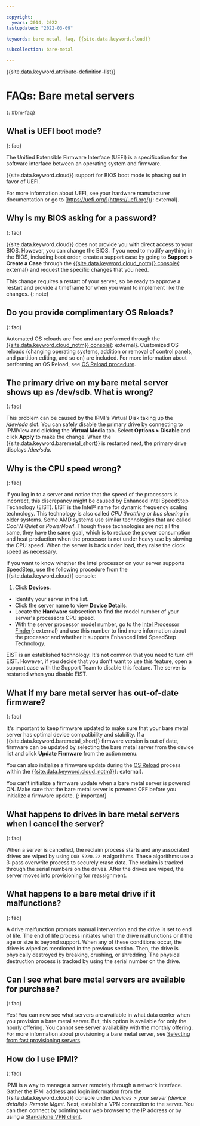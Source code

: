 ```yaml
---

copyright:
  years: 2014, 2022
lastupdated: "2022-03-09"

keywords: bare metal, faq, {{site.data.keyword.cloud}}

subcollection: bare-metal

---
```


{{site.data.keyword.attribute-definition-list}}

# FAQs: Bare metal servers
{: #bm-faq}

## What is UEFI boot mode?
{: faq}

The Unified Extensible Firmware Interface (UEFI) is a specification for the software interface between an operating system and firmware.

{{site.data.keyword.cloud}} support for BIOS boot mode is phasing out in favor of UEFI.

For more information about UEFI, see your hardware manufacturer documentation or go to [https://uefi.org/](https://uefi.org/){: external}.

## Why is my BIOS asking for a password?
{: faq}

{{site.data.keyword.cloud}} does not provide you with direct access to your BIOS. However, you can change the BIOS. If you need to modify anything in the BIOS, including boot order, create a support case by going to **Support > Create a Case** through the [{{site.data.keyword.cloud_notm}} console](https://cloud.ibm.com/){: external} and request the specific changes that you need.

This change requires a restart of your server, so be ready to approve a restart and provide a timeframe for when you want to implement like the changes.
{: note}

## Do you provide complimentary OS Reloads?
{: faq}

Automated OS reloads are free and are performed through the [{{site.data.keyword.cloud_notm}} console](https://cloud.ibm.com/){: external}. Customized OS reloads (changing operating systems, addition or removal of control panels, and partition editing, and so on) are included. For more information about performing an OS Reload, see [OS Reload procedure](/docs/bare-metal?topic=bare-metal-reloading-the-os).


## The primary drive on my bare metal server shows up as /dev/sdb. What is wrong?
{: faq}

This problem can be caused by the IPMI's Virtual Disk taking up the _/dev/sda_ slot. You can safely disable the primary drive by connecting to IPMIView and clicking the **Virtual Media** tab. Select **Options > Disable** and click **Apply** to make the change. When the {{site.data.keyword.baremetal_short}} is restarted next, the primary drive displays _/dev/sda_.

## Why is the CPU speed wrong?
{: faq}

If you log in to a server and notice that the speed of the processors is incorrect, this discrepancy might be caused by Enhanced Intel SpeedStep Technology (EIST). EIST is the Intel&reg; name for dynamic frequency scaling technology. This technology is also called *CPU throttling* or *bus slewing* in older systems. Some AMD systems use similar technologies that are called *Cool'N'Quiet* or *PowerNow!*. Though these technologies are not all the same, they have the same goal, which is to reduce the power consumption and heat production when the processor is not under heavy use by slowing the CPU speed. When the server is back under load, they raise the clock speed as necessary.

If you want to know whether the Intel processor on your server supports SpeedStep, use the following procedure from the {{site.data.keyword.cloud}} console:
1. Click **Devices**.
* Identify your server in the list.
* Click the server name to view **Device Details**.
* Locate the **Hardware** subsection to find the model number of your server's processors CPU speed.
* With the server processor model number, go to the [Intel Processor Finder](http://processorfinder.intel.com){: external} and use this number to find more information about the processor and whether it supports Enhanced Intel SpeedStep Technology.

EIST is an established technology. It's not common that you need to turn off EIST. However, if you decide that you don't want to use this feature, open a support case with the Support Team to disable this feature. The server is restarted when you disable EIST.

## What if my bare metal server has out-of-date firmware?
{: faq}

It's important to keep firmware updated to make sure that your bare metal server has optimal device compatibility and stability. If a {{site.data.keyword.baremetal_short}} firmware version is out of date, firmware can be updated by selecting the bare metal server from the device list and click **Update Firmware** from the action menu.

You can also initialize a firmware update during the [OS Reload](/docs/bare-metal?topic=bare-metal-reloading-the-os) process within the [{{site.data.keyword.cloud_notm}}](https://cloud.ibm.com/){: external}.

You can't initialize a firmware update when a bare metal server is powered ON. Make sure that the bare metal server is powered OFF before you initialize a firmware update. 
{: important}

## What happens to drives in bare metal servers when I cancel the server?
{: faq}

When a server is cancelled, the reclaim process starts and any associated drives are wiped by using `DOD 5220.22-M` algorithms. These algorithms use a 3-pass overwrite process to securely erase data. The reclaim is tracked through the serial numbers on the drives. After the drives are wiped, the server moves into provisioning for reassignment. 

## What happens to a bare metal drive if it malfunctions?
{: faq}

A drive malfunction prompts manual intervention and the drive is set to end of life. The end of life process initiates when the drive malfunctions or if the age or size is beyond support. When any of these conditions occur, the drive is wiped as mentioned in the previous section. Then, the drive is physically destroyed by breaking, crushing, or shredding. The physical destruction process is tracked by using the serial number on the drive.

## Can I see what bare metal servers are available for purchase?
{: faq}

Yes! You can now see what servers are available in what data center when you provision a bare metal server. But, this option is available for only the hourly offering. You cannot see server availability with the monthly offering. For more information about provisioning a bare metal server, see [Selecting from fast provisioning servers](/docs/bare-metal?topic=bare-metal-bm-select-popular-servers#bm-select-popular-servers).

## How do I use IPMI?
{: faq}

IPMI is a way to manage a server remotely through a network interface. Gather the IPMI address and login information from the {{site.data.keyword.cloud}} console under *Devices* > _your server (device details)_> *Remote Mgmt*. Next, establish a VPN connection to the server. You can then connect by pointing your web browser to the IP address or by using a [Standalone VPN client](/docs/iaas-vpn?topic=iaas-vpn-standalone-vpn-clients).
